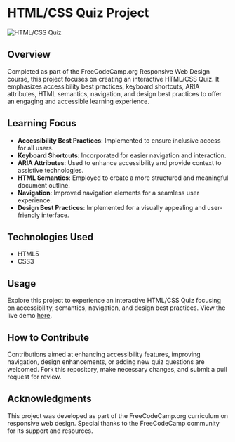 # HTML/CSS Quiz Project

![HTML/CSS Quiz](https://github.com/Salf1-Sabit/HTML-CSS-Quiz/assets/70028517/a2c5c790-5d8f-46ad-a419-6e388460623f)

## Overview
Completed as part of the FreeCodeCamp.org Responsive Web Design course, this project focuses on creating an interactive HTML/CSS Quiz. It emphasizes accessibility best practices, keyboard shortcuts, ARIA attributes, HTML semantics, navigation, and design best practices to offer an engaging and accessible learning experience.

## Learning Focus
- **Accessibility Best Practices**: Implemented to ensure inclusive access for all users.
- **Keyboard Shortcuts**: Incorporated for easier navigation and interaction.
- **ARIA Attributes**: Used to enhance accessibility and provide context to assistive technologies.
- **HTML Semantics**: Employed to create a more structured and meaningful document outline.
- **Navigation**: Improved navigation elements for a seamless user experience.
- **Design Best Practices**: Implemented for a visually appealing and user-friendly interface.

## Technologies Used
- HTML5
- CSS3

## Usage
Explore this project to experience an interactive HTML/CSS Quiz focusing on accessibility, semantics, navigation, and design best practices. View the live demo [here](https://html-css-quiz-99.netlify.app/).

## How to Contribute
Contributions aimed at enhancing accessibility features, improving navigation, design enhancements, or adding new quiz questions are welcomed. Fork this repository, make necessary changes, and submit a pull request for review.

## Acknowledgments
This project was developed as part of the FreeCodeCamp.org curriculum on responsive web design. Special thanks to the FreeCodeCamp community for its support and resources.

